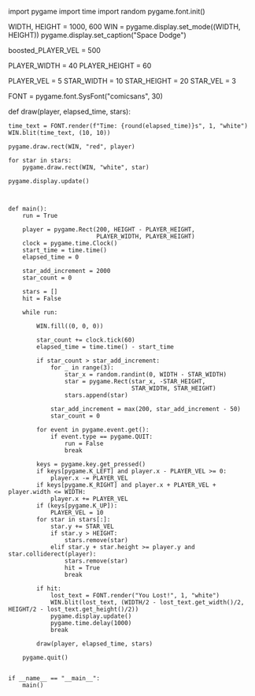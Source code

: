 import pygame
import time
import random
pygame.font.init()

WIDTH, HEIGHT = 1000, 600
WIN = pygame.display.set_mode((WIDTH, HEIGHT))
pygame.display.set_caption("Space Dodge")

boosted_PLAYER_VEL = 500

PLAYER_WIDTH = 40
PLAYER_HEIGHT = 60

PLAYER_VEL = 5
STAR_WIDTH = 10
STAR_HEIGHT = 20
STAR_VEL = 3

FONT = pygame.font.SysFont("comicsans", 30)


def draw(player, elapsed_time, stars):

    time_text = FONT.render(f"Time: {round(elapsed_time)}s", 1, "white")
    WIN.blit(time_text, (10, 10))

    pygame.draw.rect(WIN, "red", player)

    for star in stars:
        pygame.draw.rect(WIN, "white", star)

    pygame.display.update()



    def main():
        run = True

        player = pygame.Rect(200, HEIGHT - PLAYER_HEIGHT,
                             PLAYER_WIDTH, PLAYER_HEIGHT)
        clock = pygame.time.Clock()
        start_time = time.time()
        elapsed_time = 0

        star_add_increment = 2000
        star_count = 0

        stars = []
        hit = False

        while run:
            
            WIN.fill((0, 0, 0))

            star_count += clock.tick(60)
            elapsed_time = time.time() - start_time

            if star_count > star_add_increment:
                for _ in range(3):
                    star_x = random.randint(0, WIDTH - STAR_WIDTH)
                    star = pygame.Rect(star_x, -STAR_HEIGHT,
                                       STAR_WIDTH, STAR_HEIGHT)
                    stars.append(star)

                star_add_increment = max(200, star_add_increment - 50)
                star_count = 0

            for event in pygame.event.get():
                if event.type == pygame.QUIT:
                    run = False
                    break

            keys = pygame.key.get_pressed()
            if keys[pygame.K_LEFT] and player.x - PLAYER_VEL >= 0:
                player.x -= PLAYER_VEL
            if keys[pygame.K_RIGHT] and player.x + PLAYER_VEL + player.width <= WIDTH:
                player.x += PLAYER_VEL
            if (keys[pygame.K_UP]):
                PLAYER_VEL = 10
            for star in stars[:]:
                star.y += STAR_VEL
                if star.y > HEIGHT:
                    stars.remove(star)
                elif star.y + star.height >= player.y and star.colliderect(player):
                    stars.remove(star)
                    hit = True
                    break

            if hit:
                lost_text = FONT.render("You Lost!", 1, "white")
                WIN.blit(lost_text, (WIDTH/2 - lost_text.get_width()/2, HEIGHT/2 - lost_text.get_height()/2))
                pygame.display.update()
                pygame.time.delay(1000)
                break

            draw(player, elapsed_time, stars)

        pygame.quit()


    if __name__ == "__main__":
        main()
